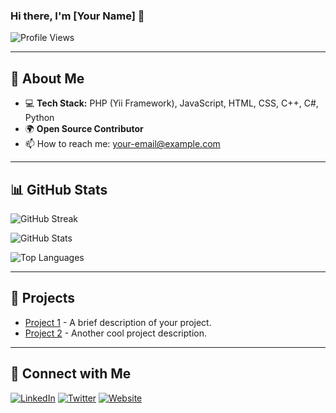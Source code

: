 ### Hi there, I'm [Your Name] 👋

![Profile Views](https://komarev.com/ghpvc/?username=your-username&color=blue)

---

## 🚀 About Me

- 💻 **Tech Stack:** PHP (Yii Framework), JavaScript, HTML, CSS, C++, C#, Python
- 🌍 **Open Source Contributor**
- 📫 How to reach me: [your-email@example.com](mailto:your-email@example.com)

---

## 📊 GitHub Stats

![GitHub Streak](https://streak-stats.demolab.com/?user=your-username&theme=dark&hide_border=true)

![GitHub Stats](https://github-readme-stats.vercel.app/api?username=your-username&show_icons=true&theme=dark)

![Top Languages](https://github-readme-stats.vercel.app/api/top-langs/?username=your-username&layout=compact&theme=dark)

---

## 🌟 Projects

- [Project 1](https://github.com/your-username/project1) - A brief description of your project.
- [Project 2](https://github.com/your-username/project2) - Another cool project description.

---

## 🔗 Connect with Me

[![LinkedIn](https://img.shields.io/badge/LinkedIn-Profile-blue?style=for-the-badge&logo=linkedin)](https://www.linkedin.com/in/your-profile/)
[![Twitter](https://img.shields.io/badge/Twitter-Profile-blue?style=for-the-badge&logo=twitter)](https://twitter.com/your-profile)
[![Website](https://img.shields.io/badge/Website-Portfolio-green?style=for-the-badge)](https://your-website.com)
